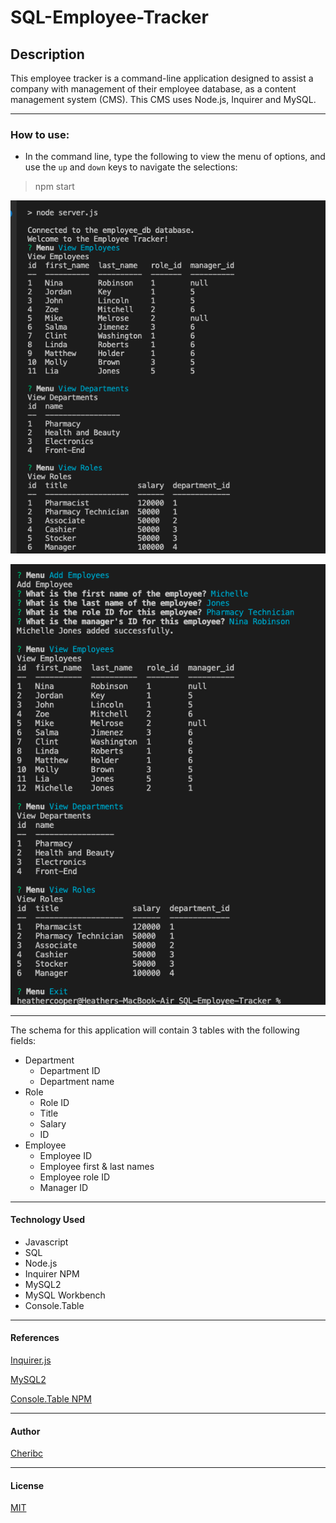 # SQL-Employee-Tracker

## Description

This employee tracker is a command-line application designed to assist a company with management of their employee database, as a content management system (CMS).  This CMS uses Node.js, Inquirer and MySQL.

---
### How to use:
- In the command line, type the following to view the menu of options, and use the `up` and `down` keys to navigate the selections:
 > npm start

![app demo image 1](Images/sql-employee-tracker1.png)

![app demo image 2](Images/sql-employee-tracker2.png)

---
The schema for this application will contain 3 tables with the following fields:

* Department
  * Department ID
  * Department name
* Role
  * Role ID
  * Title
  * Salary
  * ID
* Employee
  * Employee ID
  * Employee first & last names
  * Employee role ID
  * Manager ID

---

#### __Technology Used__
- Javascript
- SQL
- Node.js
- Inquirer NPM
- MySQL2
- MySQL Workbench
- Console.Table 
  
---

#### __References__
[Inquirer.js](https://www.npmjs.com/package/inquirer)

[MySQL2](https://www.npmjs.com/package/mysql2)

[Console.Table NPM](https://www.npmjs.com/package/console.table)

---

#### __Author__

[Cheribc](https://github.com/cheribc/SQL-Employee-Tracker)

---
#### __License__

[MIT](/Users/heathercooper/Bootcamp/Homework/HWK12/SQL-Employee-Tracker/LICENSE)